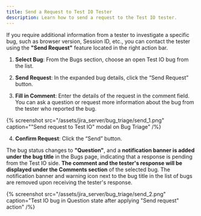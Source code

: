 ```yaml
---
title: Send a Request to Test IO Tester
description: Learn how to send a request to the Test IO tester.
---
```


If you require additional information from a tester to investigate a specific bug, such as browser version, Session ID, etc., you can contact the tester using the **"Send Request"** feature located in the right action bar.

1. **Select Bug**: From the Bugs section, choose an open Test IO bug from the list.

2. **Send Request**: In the expanded bug details, click the “Send Request” button.

3. **Fill in Comment**: Enter the details of the request in the comment field. You can ask a question or request more information about the bug from the tester who reported the bug.

{% screenshot src="/assets/jira_server/bug_triage/send_1.png" caption="\"Send request to Test IO\" modal on Bug Triage" /%}

4. **Confirm Request**: Click the “Send” button.

The bug status changes to **"Question"**, and a **notification banner is added under the bug title** in the Bugs page, indicating that a response is pending from the Test IO side. **The comment and the tester's response will be displayed under the Comments section** of the selected bug.
The notification banner and warning icon next to the bug title in the list of bugs are removed upon receiving the tester's response.

{% screenshot src="/assets/jira_server/bug_triage/send_2.png" caption="Test IO bug in Question state after applying \"Send request\" action" /%}
